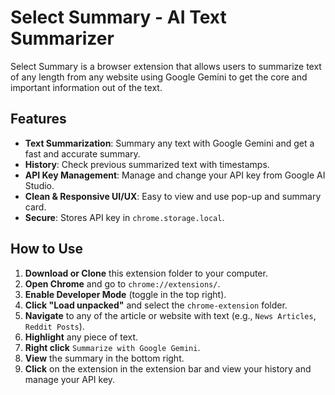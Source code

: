 # Select Summary - AI Text Summarizer

Select Summary is a browser extension that allows users to summarize text of any length from any website using Google Gemini to get the core and important information out of the text. 

## Features
- **Text Summarization**: Summary any text with Google Gemini and get a fast and accurate summary.
- **History**: Check previous summarized text with timestamps.
- **API Key Management**: Manage and change your API key from Google AI Studio.
- **Clean & Responsive UI/UX**: Easy to view and use pop-up and summary card.
- **Secure**: Stores API key in `chrome.storage.local`.

## How to Use
1. **Download or Clone** this extension folder to your computer.
2. **Open Chrome** and go to `chrome://extensions/`.
3. **Enable Developer Mode** (toggle in the top right).
4. **Click "Load unpacked"** and select the `chrome-extension` folder.
5. **Navigate** to any of the article or website with text (e.g., `News Articles`, `Reddit Posts`).
6. **Highlight** any piece of text.
7. **Right click** `Summarize with Google Gemini`.
7. **View** the summary in the bottom right.
9. **Click** on the extension in the extension bar and view your history and manage your API key.
